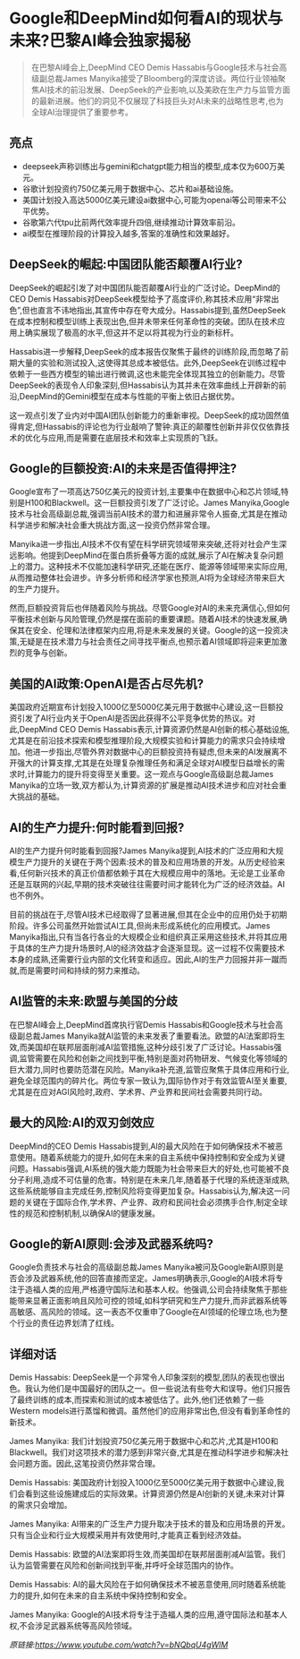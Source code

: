 # Google和DeepMind如何看AI的现状与未来?巴黎AI峰会独家揭秘

>在巴黎AI峰会上,DeepMind CEO Demis Hassabis与Google技术与社会高级副总裁James Manyika接受了Bloomberg的深度访谈。两位行业领袖聚焦AI技术的前沿发展、DeepSeek的产业影响,以及美欧在生产力与监管方面的最新进展。他们的洞见不仅展现了科技巨头对AI未来的战略性思考,也为全球AI治理提供了重要参考。

## 亮点
- deepseek声称训练出与gemini和chatgpt能力相当的模型,成本仅为600万美元。  
- 谷歌计划投资约750亿美元用于数据中心、芯片和ai基础设施。  
- 美国计划投入高达5000亿美元建设ai数据中心,可能为openai等公司带来不公平优势。  
- 谷歌第六代tpu比前两代效率提升四倍,继续推动计算效率前沿。  
- ai模型在推理阶段的计算投入越多,答案的准确性和效果越好。

## DeepSeek的崛起:中国团队能否颠覆AI行业?
DeepSeek的崛起引发了对中国团队能否颠覆AI行业的广泛讨论。DeepMind的CEO Demis Hassabis对DeepSeek模型给予了高度评价,称其技术应用“非常出色”,但也直言不讳地指出,其宣传中存在夸大成分。Hassabis提到,虽然DeepSeek在成本控制和模型训练上表现出色,但并未带来任何革命性的突破。团队在技术应用上确实展现了极高的水平,但这并不足以将其视为行业的新标杆。 

Hassabis进一步解释,DeepSeek的成本报告仅聚焦于最终的训练阶段,而忽略了前期大量的实验和测试投入,这使得其总成本被低估。此外,DeepSeek在训练过程中依赖于一些西方模型的输出进行微调,这也未能完全体现其独立的创新能力。尽管DeepSeek的表现令人印象深刻,但Hassabis认为其并未在效率曲线上开辟新的前沿,DeepMind的Gemini模型在成本与性能的平衡上依旧占据优势。 

这一观点引发了业内对中国AI团队创新能力的重新审视。DeepSeek的成功固然值得肯定,但Hassabis的评论也为行业敲响了警钟:真正的颠覆性创新并非仅仅依靠技术的优化与应用,而是需要在底层技术和效率上实现质的飞跃。

## Google的巨额投资:AI的未来是否值得押注?
Google宣布了一项高达750亿美元的投资计划,主要集中在数据中心和芯片领域,特别是H100和Blackwell。这一巨额投资引发了广泛讨论。James Manyika,Google技术与社会高级副总裁,强调当前AI技术的潜力和进展非常令人振奋,尤其是在推动科学进步和解决社会重大挑战方面,这一投资仍然非常合理。

Manyika进一步指出,AI技术不仅有望在科学研究领域带来突破,还将对社会产生深远影响。他提到DeepMind在蛋白质折叠等方面的成就,展示了AI在解决复杂问题上的潜力。这种技术不仅能加速科学研究,还能在医疗、能源等领域带来实际应用,从而推动整体社会进步。许多分析师和经济学家也预测,AI将为全球经济带来巨大的生产力提升。

然而,巨额投资背后也伴随着风险与挑战。尽管Google对AI的未来充满信心,但如何平衡技术创新与风险管理,仍然是摆在面前的重要课题。随着AI技术的快速发展,确保其在安全、伦理和法律框架内应用,将是未来发展的关键。Google的这一投资决策,无疑是在技术潜力与社会责任之间寻找平衡点,也预示着AI领域即将迎来更加激烈的竞争与创新。

## 美国的AI政策:OpenAI是否占尽先机?
美国政府近期宣布计划投入1000亿至5000亿美元用于数据中心建设,这一巨额投资引发了AI行业内关于OpenAI是否因此获得不公平竞争优势的热议。对此,DeepMind CEO Demis Hassabis表示,计算资源仍然是AI创新的核心基础设施,尤其是在前沿技术探索和模型推理阶段,大规模实验和计算能力的需求只会持续增加。他进一步指出,尽管外界对数据中心的巨额投资持有疑虑,但未来的AI发展离不开强大的计算支撑,尤其是在处理复杂推理任务和满足全球对AI模型日益增长的需求时,计算能力的提升将变得至关重要。这一观点与Google高级副总裁James Manyika的立场一致,双方都认为,计算资源的扩展是推动AI技术进步和应对社会重大挑战的基础。

## AI的生产力提升:何时能看到回报?
AI的生产力提升何时能看到回报?James Manyika提到,AI技术的广泛应用和大规模生产力提升的关键在于两个因素:技术的普及和应用场景的开发。从历史经验来看,任何新兴技术的真正价值都依赖于其在大规模应用中的落地。无论是工业革命还是互联网的兴起,早期的技术突破往往需要时间才能转化为广泛的经济效益。AI也不例外。

目前的挑战在于,尽管AI技术已经取得了显著进展,但其在企业中的应用仍处于初期阶段。许多公司虽然开始尝试AI工具,但尚未形成系统化的应用模式。James Manyika指出,只有当各行各业的大规模企业和组织真正采用这些技术,并将其应用于具体的生产力提升场景时,AI的经济效益才会逐渐显现。这一过程不仅需要技术本身的成熟,还需要行业内部的文化转变和适应。因此,AI的生产力回报并非一蹴而就,而是需要时间和持续的努力来推动。

## AI监管的未来:欧盟与美国的分歧
在巴黎AI峰会上,DeepMind首席执行官Demis Hassabis和Google技术与社会高级副总裁James Manyika就AI监管的未来发表了重要看法。欧盟的AI法案即将生效,而美国却在联邦层面削减AI监管措施,这种分歧引发了广泛讨论。Hassabis强调,监管需要在风险和创新之间找到平衡,特别是面对药物研发、气候变化等领域的巨大潜力,同时也要防范潜在风险。Manyika补充道,监管应聚焦于具体应用和行业,避免全球范围内的碎片化。两位专家一致认为,国际协作对于有效监管AI至关重要,尤其是在应对AGI风险时,政府、学术界、产业界和民间社会需要共同行动。

## 最大的风险:AI的双刃剑效应
DeepMind的CEO Demis Hassabis提到,AI的最大风险在于如何确保技术不被恶意使用。随着系统能力的提升,如何在未来的自主系统中保持控制和安全成为关键问题。Hassabis强调,AI系统的强大能力既能为社会带来巨大的好处,也可能被不良分子利用,造成不可估量的危害。特别是在未来几年,随着基于代理的系统逐渐成熟,这些系统能够自主完成任务,控制风险将变得更加复杂。Hassabis认为,解决这一问题的关键在于国际合作,学术界、产业界、政府和民间社会必须携手合作,制定全球性的规范和控制机制,以确保AI的健康发展。

## Google的新AI原则:会涉及武器系统吗?
Google负责技术与社会的高级副总裁James Manyika被问及Google新AI原则是否会涉及武器系统,他的回答直接而坚定。James明确表示,Google的AI技术将专注于造福人类的应用,严格遵守国际法和基本人权。他强调,公司会持续聚焦于那些能带来显著正面影响且风险可控的领域,如科学研究和生产力提升,而非武器系统等高敏感、高风险的领域。这一表态不仅重申了Google在AI领域的伦理立场,也为整个行业的责任边界划清了红线。

## 详细对话
Demis Hassabis: DeepSeek是一个非常令人印象深刻的模型,团队的表现也很出色。我认为他们是中国最好的团队之一。但一些说法有些夸大和误导。他们只报告了最终训练的成本,而探索和测试的成本被低估了。此外,他们还依赖了一些Western models进行蒸馏和微调。虽然他们的应用非常出色,但没有看到革命性的新技术。

James Manyika: 我们计划投资750亿美元用于数据中心和芯片,尤其是H100和Blackwell。我们对这项技术的潜力感到非常兴奋,尤其是在推动科学进步和解决社会问题方面。因此,这笔投资仍然非常合理。

Demis Hassabis: 美国政府计划投入1000亿至5000亿美元用于数据中心建设,我们会看到这些设施建成后的实际效果。计算资源仍然是AI创新的关键,未来对计算的需求只会增加。

James Manyika: AI带来的广泛生产力提升取决于技术的普及和应用场景的开发。只有当企业和行业大规模采用并有效使用时,才能真正看到经济效益。

Demis Hassabis: 欧盟的AI法案即将生效,而美国却在联邦层面削减AI监管。我们认为监管需要在风险和创新间找到平衡,并呼吁全球范围内的协作。

Demis Hassabis: AI的最大风险在于如何确保技术不被恶意使用,同时随着系统能力的提升,如何在未来的自主系统中保持控制和安全。

James Manyika: Google的AI技术将专注于造福人类的应用,遵守国际法和基本人权,不会涉足武器系统等高风险领域。

_原链接:https://www.youtube.com/watch?v=bNQbqU4gWlM_